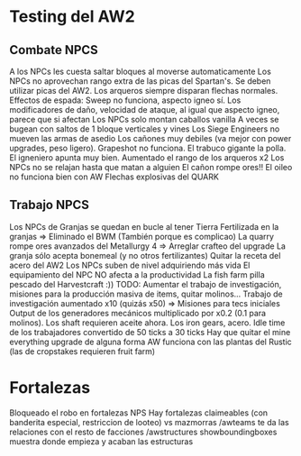 # Testing del AW2

## Combate NPCS

A los NPCs les cuesta saltar bloques al moverse automaticamente
Los NPCs no aprovechan rango extra de las picas del Spartan's. Se deben utilizar picas del AW2.
Los arqueros siempre disparan flechas normales.
Effectos de espada: Sweep no funciona, aspecto igneo sí.
Los modificadores de daño, velocidad de ataque, al igual que aspecto igneo, parece que si afectan
Los NPCs solo montan caballos vanilla
A veces se bugean con saltos de 1 bloque verticales y vines
Los Siege Engineers no mueven las armas de asedio
Los cañones muy debiles (va mejor con power upgrades, peso ligero). Grapeshot no funciona. 
El trabuco gigante la polla. 
El igneniero apunta muy bien.
Aumentado el rango de los arqueros x2
Los NPCs no se relajan hasta que matan a alguien
El cañon rompe ores!!
El oileo no funciona bien con AW
Flechas explosivas del QUARK



## Trabajo NPCS

Los NPCs de Granjas se quedan en bucle al tener Tierra Fertilizada en la granjas => Eliminado el BWM (También porque es complicao)
La quarry rompe ores avanzados del Metallurgy 4 => Arreglar crafteo del upgrade
La granja sólo acepta bonemeal (y no otros fertilizantes)
Quitar la receta del acero del AW2 
Los NPCs suben de nivel adquiriendo más vida
El equipamiento del NPC NO afecta a la productividad
La fish farm pilla pescado del Harvestcraft :))
TODO: Aumentar el trabajo de investigación, misiones para la producción masiva de items, quitar molinos...
	Trabajo de investigación aumentado x10 (quizás x50) => Misiones para tecs iniciales
	Output de los generadores mecánicos multiplicado por x0.2 (0.1 para molinos). Los shaft requieren aceite ahora. Los iron gears, acero. Idle time de los trabajadores convertido de 50 ticks a 30 ticks
        Hay que quitar el mine everything upgrade de alguna forma
AW funciona con las plantas del Rustic (las de cropstakes requieren fruit farm)

# Fortalezas

Bloqueado el robo en fortalezas NPS
Hay fortalezas claimeables (con banderita especial, restriccion de looteo) vs mazmorras
/awteams te da las relaciones con el resto de facciones
/awstructures showboundingboxes muestra donde empieza y acaban las estructuras